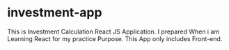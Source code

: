 # investment-app
This is Investment Calculation React JS Application. I prepared When i am Learning React for my practice Purpose. This App only includes Front-end.
